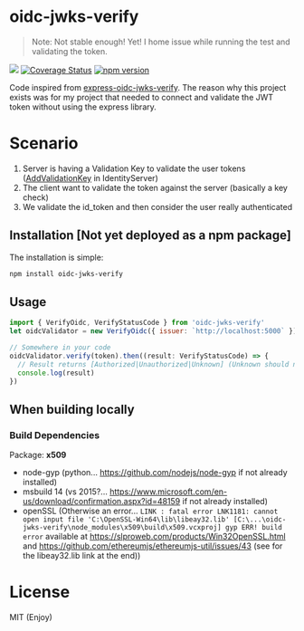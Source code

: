 # oidc-jwks-verify
> Note: Not stable enough! Yet! I home issue while running the test and validating the token.

![](https://api.travis-ci.org/Nordes/oidc-jwks-verify.svg?branch=master) 
[![Coverage Status](https://coveralls.io/repos/github/Nordes/oidc-jwks-verify/badge.svg?branch=master)](https://coveralls.io/github/Nordes/oidc-jwks-verify?branch=master) [![npm version](https://badge.fury.io/js/oidc-jwks-verify.svg)](https://badge.fury.io/js/oidc-jwks-verify)

Code inspired from [express-oidc-jwks-verify](https://github.com/Nordes/oidc-jwks-verify). The reason why this project exists was for my project that needed to connect and validate the JWT token without using the express library.

# Scenario
1. Server is having a Validation Key to validate the user tokens ([AddValidationKey](http://docs.identityserver.io/en/release/topics/startup.html#refstartupkeymaterial) in IdentityServer)
2. The client want to validate the token against the server (basically a key check)
3. We validate the id_token and then consider the user really authenticated

## Installation [Not yet deployed as a npm package]
The installation is simple:

```bash
npm install oidc-jwks-verify
```

## Usage
```js
import { VerifyOidc, VerifyStatusCode } from 'oidc-jwks-verify'
let oidcValidator = new VerifyOidc({ issuer: `http://localhost:5000` })

// Somewhere in your code
oidcValidator.verify(token).then((result: VerifyStatusCode) => {
  // Result returns [Authorized|Unauthorized|Unknown] (Unknown should never happen)
  console.log(result)
})
```

## When building locally
### Build Dependencies
Package: __x509__
- node-gyp (python... https://github.com/nodejs/node-gyp if not already installed)
- msbuild 14 (vs 2015?... https://www.microsoft.com/en-us/download/confirmation.aspx?id=48159 if not already installed)
- openSSL (Otherwise an error... `LINK : fatal error LNK1181: cannot open input file 'C:\OpenSSL-Win64\lib\libeay32.lib' [C:\...\oidc-jwks-verify\node_modules\x509\build\x509.vcxproj]
gyp ERR! build error` available at https://slproweb.com/products/Win32OpenSSL.html and https://github.com/ethereumjs/ethereumjs-util/issues/43 (see for the libeay32.lib link at the end))

# License
MIT (Enjoy)